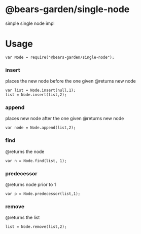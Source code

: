 # @bears-garden/single-node
simple single node impl

# Usage
`var Node = require("@bears-garden/single-node");`  


### insert
places the new node before the one given
@returns new node

`var list = Node.insert(null,1);`  
`list = Node.insert(list,2);`

### append
places new node after the one given
@returns new node  

`var node = Node.append(list,2);`

### find
@returns the node

`var n = Node.find(list, 1);`

### predecessor
@returns node prior to 1

`var p = Node.predecessor(list,1);`

### remove
@returns the list

`list = Node.remove(list,2);`
